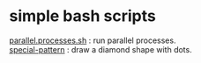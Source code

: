 # simple bash scripts 

[parallel.processes.sh](parallel.proccesses.sh) : run parallel processes.     
[special-pattern](special-pattern.sh) : draw a diamond shape with dots.


